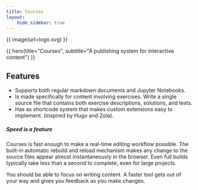 ```yaml
---
title: Courses
layout:
    hide_sidebar: true
---
```



{{ image(url=logo.svg) }}

{{ hero(title="Courses", subtitle="A publishing system for interactive content") }}

## Features

- Supports both regular markdown documents and Jupyter Notebooks.
- Is made specifically for content involving exercises. Write a single source file that contains both exercise descriptions, solutions, and tests.
- Has as shortcode system that makes custom extensions easy to implement. (inspired by Hugo and Zola).

##### Speed is a feature
Courses is fast enough to make a real-time editing workflow possible. The built-in automatic rebuild and reload mechanism makes any change to the source files appear almost instantaneously in the browser. Even full builds typically take less than a second to complete, even for large projects.

You should be able to focus on writing content. A faster tool gets out of your way and gives you feedback as you make changes.